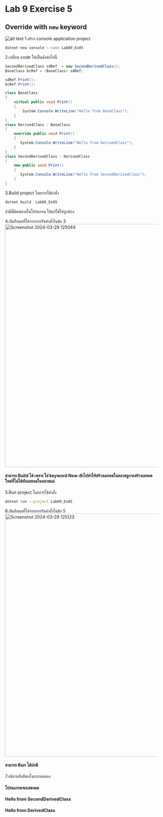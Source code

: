 # Lab 9 Exercise 5

## Override with `new` keyword
![alt text](./Pictures/image03.png)
1.สร้าง console application project

```cmd
dotnet new console --name Lab09_Ex05
```

2.เปลี่ยน code ให้เป็นดังต่อไปนี้

```cs
SecondDerivedClass sdRef  = new SecondDerivedClass();
BaseClass bcRef = (BaseClass) sdRef;

sdRef.Print();
bcRef.Print();

class BaseClass
{
    virtual public void Print()
    {
        System.Console.WriteLine("Hello from BaseClass");
    }
}
class DerivedClass : BaseClass
{
    override public void Print()
    {
       System.Console.WriteLine("Hello from DerivedClass");
    }
}
class SecondDerivedClass : DerivedClass
{
    new public void Print()
    {
       System.Console.WriteLine("Hello from SecondDerivedClass");
    }
}
```

3.Build project โดยการใช้คำสั่ง

```cmd
dotnet build  Lab09_Ex05
```

ถ้ามีที่ผิดพลาดในโปรแกรม ให้แก้ไขให้ถูกต้อง

4.บันทึกผลที่ได้จากการรันคำสั่งในข้อ 3
<img width="799" alt="Screenshot 2024-03-29 125044" src="https://github.com/SuphawadiP/03376836-OOP-2566-Lab-09/assets/144196049/9324d842-45cb-49ce-9851-dfd3bc286a42">

#### สามารถ Build ได้ เพราะ ใส่ keyword New เข้าไปทำให้สร้างเมทอดในคลาสลูกจะสร้างเมทอดใหม่ที่ไม่ได้ทับเมทอดในคลาสแม่
5.Run project โดยการใช้คำสั่ง

```cmd
dotnet run --project Lab09_Ex05
```

6.บันทึกผลที่ได้จากการรันคำสั่งในข้อ 5
<img width="798" alt="Screenshot 2024-03-29 125123" src="https://github.com/SuphawadiP/03376836-OOP-2566-Lab-09/assets/144196049/ce2c8b39-a3ea-4584-b1fd-aa5ab62c2144">

#### สามารถ Run ได้ปกติ
7.อธิบายสิ่งที่พบในการทดลอง
#### โปรแแกรมจะแสดงผล
#### Hello from SecondDerivedClass
#### Hello from DerivedClass
